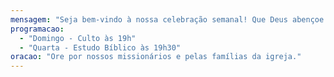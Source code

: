 ```yaml
---
mensagem: "Seja bem-vindo à nossa celebração semanal! Que Deus abençoe sua vida."
programacao:
  - "Domingo - Culto às 19h"
  - "Quarta - Estudo Bíblico às 19h30"
oracao: "Ore por nossos missionários e pelas famílias da igreja."
---
```

